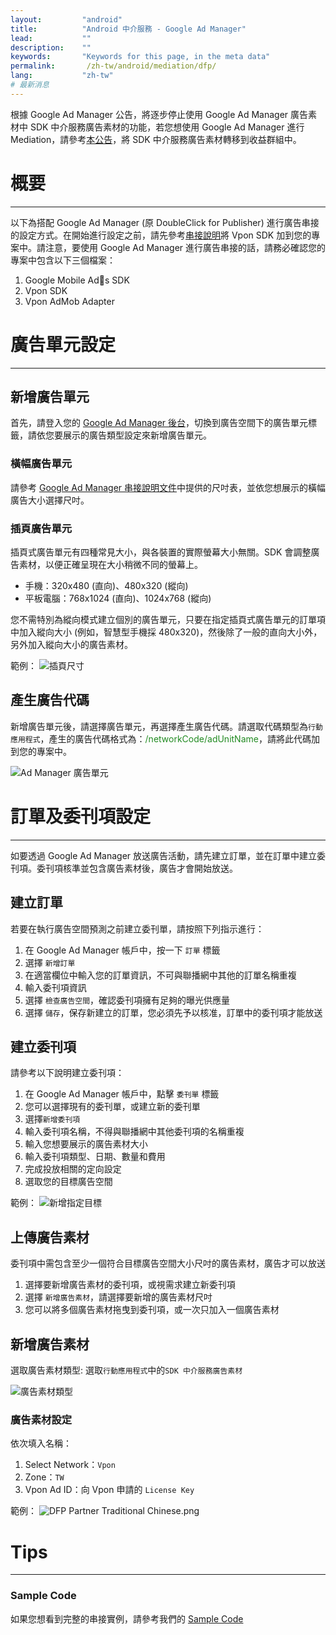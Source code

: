 ```yaml
---
layout:         "android"
title:          "Android 中介服務 - Google Ad Manager"
lead:           ""
description:    ""
keywords:       "Keywords for this page, in the meta data"
permalink:       /zh-tw/android/mediation/dfp/
lang:           "zh-tw"
# 最新消息
---
```

根據 Google Ad Manager 公告，將逐步停止使用 Google Ad Manager 廣告素材中 SDK 中介服務廣告素材的功能，若您想使用 Google Ad Manager 進行 Mediation，請參考[本公告](https://support.google.com/admanager/answer/9020684)，將 SDK 中介服務廣告素材轉移到收益群組中。


# 概要
---
以下為搭配 Google Ad Manager (原 DoubleClick for Publisher) 進行廣告串接的設定方式。在開始進行設定之前，請先參考[串接說明]將 Vpon SDK 加到您的專案中。請注意，要使用 Google Ad Manager 進行廣告串接的話，請務必確認您的專案中包含以下三個檔案：

1. Google Mobile Ads SDK
2. Vpon SDK
3. Vpon AdMob Adapter

# 廣告單元設定
---

## 新增廣告單元

首先，請登入您的 [Google Ad Manager 後台]，切換到廣告空間下的廣告單元標籤，請依您要展示的廣告類型設定來新增廣告單元。

### 橫幅廣告單元
請參考 [Google Ad Manager 串接說明文件]中提供的尺吋表，並依您想展示的橫幅廣告大小選擇尺吋。

### 插頁廣告單元
插頁式廣告單元有四種常見大小，與各裝置的實際螢幕大小無關。SDK 會調整廣告素材，以便正確呈現在大小稍微不同的螢幕上。

* 手機：320x480 (直向)、480x320 (縱向)
* 平板電腦：768x1024 (直向)、1024x768 (縱向)

您不需特別為縱向模式建立個別的廣告單元，只要在指定插頁式廣告單元的訂單項中加入縱向大小 (例如，智慧型手機採 480x320)，然後除了一般的直向大小外，另外加入縱向大小的廣告素材。

範例：
![插頁尺寸]

## 產生廣告代碼

新增廣告單元後，請選擇廣告單元，再選擇產生廣告代碼。請選取代碼類型為`行動應用程式`，產生的廣告代碼格式為：<span style="color:#228B22">/networkCode/adUnitName</span>，請將此代碼加到您的專案中。

![Ad Manager 廣告單元]

# 訂單及委刊項設定
---
如要透過 Google Ad Manager 放送廣告活動，請先建立訂單，並在訂單中建立委刊項。委刊項核準並包含廣告素材後，廣告才會開始放送。

## 建立訂單
若要在執行廣告空間預測之前建立委刊單，請按照下列指示進行：

1. 在 Google Ad Manager 帳戶中，按一下 `訂單` 標籤
2. 選擇 `新增訂單`
3. 在適當欄位中輸入您的訂單資訊，不可與聯播網中其他的訂單名稱重複
4. 輸入委刊項資訊
5. 選擇 `檢查廣告空間`，確認委刊項擁有足夠的曝光供應量
6. 選擇 `儲存`，保存新建立的訂單，您必須先予以核准，訂單中的委刊項才能放送

## 建立委刊項
請參考以下說明建立委刊項：

1. 在 Google Ad Manager 帳戶中，點擊 `委刊單` 標籤
2. 您可以選擇現有的委刊單，或建立新的委刊單
3. 選擇`新增委刊項`
4. 輸入委刊項名稱，不得與聯播網中其他委刊項的名稱重複
5. 輸入您想要展示的廣告素材大小
6. 輸入委刊項類型、日期、數量和費用
7. 完成投放相關的定向設定
8. 選取您的目標廣告空間

範例：
![新增指定目標]

## 上傳廣告素材
委刊項中需包含至少一個符合目標廣告空間大小尺吋的廣告素材，廣告才可以放送

1. 選擇要新增廣告素材的委刊項，或視需求建立新委刊項
2. 選擇 `新增廣告素材`，請選擇要新增的廣告素材尺吋
3. 您可以將多個廣告素材拖曳到委刊項，或一次只加入一個廣告素材

## 新增廣告素材
選取廣告素材類型: 選取`行動應用程式`中的`SDK 中介服務廣告素材`

![廣告素材類型]

### 廣告素材設定
依次填入名稱：

1. Select Network：`Vpon`
2. Zone：`TW`
3. Vpon Ad ID：向 Vpon 申請的 `License Key`<br>

範例：
![DFP Partner Traditional Chinese.png]


# Tips
---

### Sample Code
如果您想看到完整的串接實例，請參考我們的 [Sample Code]


[串接說明]: ../../integration-guide
[Sample Code]: {{site.baseurl}}/zh-tw/android/download/#dfp
[Google Ad Manager 後台]: https://admanager.google.com/
[Google Ad Manager 串接說明文件]: https://developers.google.com/ad-manager/mobile-ads-sdk/ios/banner#banner_sizes
[Ad Manager 廣告單元]: {{site.imgurl}}/AppAdManager_01.png
[新增指定目標]: {{site.imgurl}}/新增指定目標.png
[廣告素材類型]: {{site.imgurl}}/廣告素材類型.png
[Warning]: {{site.imgurl}}/Warning.png
[DFP Partner Traditional Chinese.png]: {{site.imgurl}}/DFP_Partner_Traditional_Chinese.png
[插頁尺寸]: {{site.imgurl}}/插頁尺寸.png
